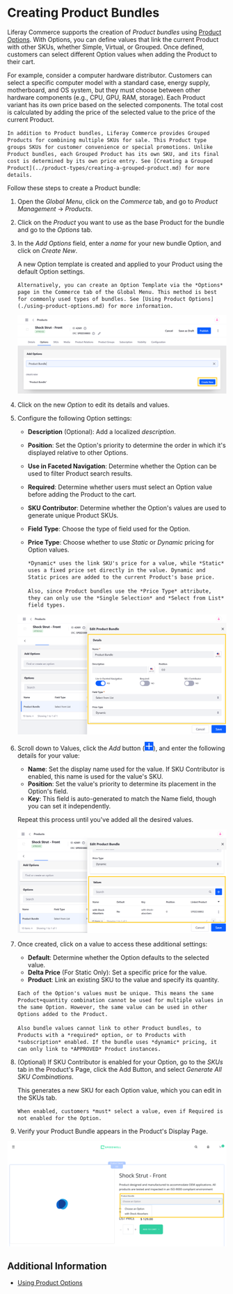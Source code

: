 # Creating Product Bundles

Liferay Commerce supports the creation of *Product bundles* using [Product Options](./using-product-options.md). With Options, you can define values that link the current Product with other SKUs, whether Simple, Virtual, or Grouped. Once defined, customers can select different Option values when adding the Product to their cart.

For example, consider a computer hardware distributor. Customers can select a specific computer model with a standard case, energy supply, motherboard, and OS system, but they must choose between other hardware components (e.g., CPU, GPU, RAM, storage). Each Product variant has its own price based on the selected components. The total cost is calculated by adding the price of the selected value to the price of the current Product.

```{note}
In addition to Product bundles, Liferay Commerce provides Grouped Products for combining multiple SKUs for sale. This Product type groups SKUs for customer convenience or special promotions. Unlike Product bundles, each Grouped Product has its own SKU, and its final cost is determined by its own price entry. See [Creating a Grouped Product](../product-types/creating-a-grouped-product.md) for more details.
```

Follow these steps to create a Product bundle:

1. Open the *Global Menu*, click on the *Commerce* tab, and go to *Product Management* &rarr; *Products*.

1. Click on the *Product* you want to use as the base Product for the bundle and go to the *Options* tab.

1. In the *Add Options* field, enter a *name* for your new bundle Option, and click on *Create New*.

   A new Option template is created and applied to your Product using the default Option settings.

   ```{tip}
   Alternatively, you can create an Option Template via the *Options* page in the Commerce tab of the Global Menu. This method is best for commonly used types of bundles. See [Using Product Options](./using-product-options.md) for more information.
   ```

   ![Go to the Product's Options tab, and create a new Option for your bundle.](./creating-product-bundles/images/01.png)

1. Click on the new *Option* to edit its details and values.

1. Configure the following Option settings:

   * **Description** (Optional): Add a localized *description*.
   * **Position**: Set the Option's priority to determine the order in which it's displayed relative to other Options.
   * **Use in Faceted Navigation**: Determine whether the Option can be used to filter Product search results.
   * **Required**: Determine whether users must select an Option value before adding the Product to the cart.
   * **SKU Contributor**: Determine whether the Option's values are used to generate unique Product SKUs.
   * **Field Type**: Choose the type of field used for the Option.
   * **Price Type**: Choose whether to use *Static* or *Dynamic* pricing for Option values.

      ```{note}
      *Dynamic* uses the link SKU's price for a value, while *Static* uses a fixed price set directly in the value. Dynamic and Static prices are added to the current Product's base price.

      Also, since Product bundles use the *Price Type* attribute, they can only use the *Single Selection* and *Select from List* field types.
      ```

   ![This form is used to configure the Option's settings.](./creating-product-bundles/images/02.png)

1. Scroll down to Values, click the *Add* button (![Add Button](../../../images/icon-add.png)), and enter the following details for your value:

   * **Name**: Set the display name used for the value. If SKU Contributor is enabled, this name is used for the value's SKU.
   * **Position**: Set the value's priority to determine its placement in the Option's field.
   * **Key**: This field is auto-generated to match the Name field, though you can set it independently.

   Repeat this process until you've added all the desired values.

   ![Use this form to add values to the created Option.](./creating-product-bundles/images/03.png)

1. Once created, click on a value to access these additional settings:

   * **Default**: Determine whether the Option defaults to the selected value.
   * **Delta Price** (For Static Only): Set a specific price for the value.
   * **Product**: Link an existing SKU to the value and specify its quantity.

   ```{important}
   Each of the Option's values must be unique. This means the same Product+quantity combination cannot be used for multiple values in the same Option. However, the same value can be used in other Options added to the Product.

   Also bundle values cannot link to other Product bundles, to Products with a *required* option, or to Products with *subscription* enabled. If the bundle uses *dynamic* pricing, it can only link to *APPROVED* Product instances.
   ```

1. (Optional) If SKU Contributor is enabled for your Option, go to the *SKUs* tab in the Product's Page, click the Add Button, and select *Generate All SKU Combinations*.

   This generates a new SKU for each Option value, which you can edit in the SKUs tab.

   ```{important}
   When enabled, customers *must* select a value, even if Required is not enabled for the Option.
   ```

1. Verify your Product Bundle appears in the Product's Display Page.  

![Customers can make a selection from the Product Bundle Options on the Product's Display Page.](./creating-product-bundles/images/04.png)

## Additional Information

* [Using Product Options](./using-product-options.md)
